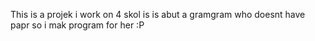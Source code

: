 This is a projek i work on 4 skol
is is abut a gramgram who doesnt have papr so i mak program for her :P
